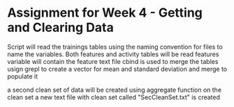 # Assignment for Week 4 - Getting and Clearing Data


Script will read the trainings tables using the naming convention for files
to name the variables. Both features and activity tables will be read
features variable will contain the feature text file
cbind is used to merge the tables
usign grepl to create a vector for mean and standard deviation and merge to populate it

a second clean set of data will be created using aggregate function on the clean set
a new text file with clean set called "SecCleanSet.txt" is created
